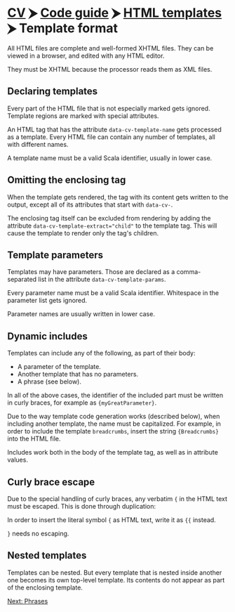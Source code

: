 # [CV](../../README.md) ⮞ [Code guide](../../code-guide.md) ⮞ [HTML templates](../html-templates.md) ⮞ Template format

All HTML files are complete and well-formed XHTML files.
They can be viewed in a browser, and edited with any HTML editor.

They must be XHTML because the processor reads them as XML files.

## Declaring templates

Every part of the HTML file that is not especially marked gets ignored.
Template regions are marked with special attributes.

An HTML tag that has the attribute `data-cv-template-name` gets processed as a template.
Every HTML file can contain any number of templates, all with different names.

A template name must be a valid Scala identifier, usually in lower case.

## Omitting the enclosing tag

When the template gets rendered, the tag with its content gets written to the output, except all of its attributes that
 start with `data-cv-`.

The enclosing tag itself can be excluded from rendering by adding the attribute `data-cv-template-extract="child"` to
 the template tag.
This will cause the template to render only the tag's children.

## Template parameters

Templates may have parameters.
Those are declared as a comma-separated list in the attribute `data-cv-template-params`.

Every parameter name must be a valid Scala identifier.
Whitespace in the parameter list gets ignored.

Parameter names are usually written in lower case.

## Dynamic includes

Templates can include any of the following, as part of their body:
* A parameter of the template.
* Another template that has no parameters.
* A phrase (see below).

In all of the above cases, the identifier of the included part must be written in curly braces, for example as
 `{myGreatParameter}`.

Due to the way template code generation works (described below), when including another template, the name must be
 capitalized.
For example, in order to include the template `breadcrumbs`, insert the string `{Breadcrumbs}` into the HTML file.

Includes work both in the body of the template tag, as well as in attribute values.

## Curly brace escape

Due to the special handling of curly braces, any verbatim `{` in the HTML text must be escaped.
This is done through duplication:

In order to insert the literal symbol `{` as HTML text, write it as `{{` instead.

`}` needs no escaping.

## Nested templates

Templates can be nested.
But every template that is nested inside another one becomes its own top-level template.
Its contents do not appear as part of the enclosing template.

[Next: Phrases](phrases.md)
